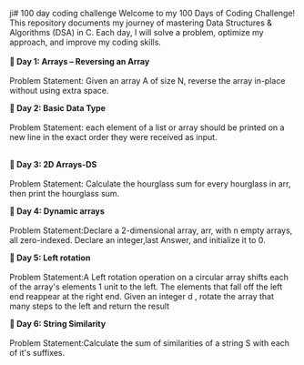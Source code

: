 ji# 100 day coding challenge
Welcome to my 100 Days of Coding Challenge! This repository documents my journey of mastering Data Structures & Algorithms (DSA) in C. Each day, I will solve a problem, optimize my approach, and improve my coding skills.<br> <br>
<strong>📌 Day 1: Arrays – Reversing an Array</strong><br><br>
Problem Statement: Given an array A of size N, reverse the array in-place without using extra space.

<strong>📌 Day 2: Basic Data Type</strong><br><br>
Problem Statement: each element of a list or array should be printed on a new line in the exact order they were received as input.</strong><br><br>

<strong>📌 Day 3: 2D Arrays-DS </strong><br><br>
Problem Statement: Calculate the hourglass sum for every hourglass in arr, then print the hourglass sum.

<strong>📌 Day 4: Dynamic arrays </strong><br><br>
Problem Statement:Declare a 2-dimensional array, arr, with n empty arrays, all zero-indexed.
Declare an integer,last Answer, and initialize it to 0.

<strong>📌 Day 5: Left rotation </strong><br><br>
Problem Statement:A Left rotation operation on a circular array shifts each of the array's elements 1 unit to the left. The elements that fall off the left end reappear at the right end. Given an integer d , rotate the array that many steps to the left and return the result

<strong>📌 Day 6: String Similarity </strong><br><br>
Problem Statement:Calculate the sum of similarities of a string S with each of it's suffixes.









